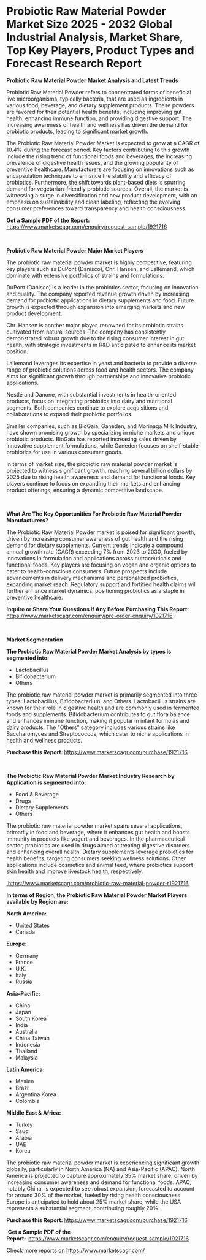<p><h1>Probiotic Raw Material Powder Market Size 2025 - 2032 Global Industrial Analysis, Market Share, Top Key Players, Product Types and Forecast Research Report</h1></p><p><strong>Probiotic Raw Material Powder Market Analysis and Latest Trends</strong></p>
<p><p>Probiotic Raw Material Powder refers to concentrated forms of beneficial live microorganisms, typically bacteria, that are used as ingredients in various food, beverage, and dietary supplement products. These powders are favored for their potential health benefits, including improving gut health, enhancing immune function, and providing digestive support. The increasing awareness of health and wellness has driven the demand for probiotic products, leading to significant market growth.</p><p>The Probiotic Raw Material Powder Market is expected to grow at a CAGR of 10.4% during the forecast period. Key factors contributing to this growth include the rising trend of functional foods and beverages, the increasing prevalence of digestive health issues, and the growing popularity of preventive healthcare. Manufacturers are focusing on innovations such as encapsulation techniques to enhance the stability and efficacy of probiotics. Furthermore, the shift towards plant-based diets is spurring demand for vegetarian-friendly probiotic sources. Overall, the market is witnessing a surge in diversification and new product development, with an emphasis on sustainability and clean labeling, reflecting the evolving consumer preferences toward transparency and health consciousness.</p></p>
<p><strong>Get a Sample PDF of the Report:&nbsp;</strong> <a href="https://www.marketscagr.com/enquiry/request-sample/1921716?utm_campaign=2634&utm_medium=2&utm_source=Github&utm_content=ia&utm_term=03042025&utm_id=probiotic-raw-material-powder">https://www.marketscagr.com/enquiry/request-sample/1921716</a></p>
<p>&nbsp;</p>
<p><strong>Probiotic Raw Material Powder Major Market Players</strong></p>
<p><p>The probiotic raw material powder market is highly competitive, featuring key players such as DuPont (Danisco), Chr. Hansen, and Lallemand, which dominate with extensive portfolios of strains and formulations. </p><p>DuPont (Danisco) is a leader in the probiotics sector, focusing on innovation and quality. The company reported revenue growth driven by increasing demand for probiotic applications in dietary supplements and food. Future growth is expected through expansion into emerging markets and new product development.</p><p>Chr. Hansen is another major player, renowned for its probiotic strains cultivated from natural sources. The company has consistently demonstrated robust growth due to the rising consumer interest in gut health, with strategic investments in R&D anticipated to enhance its market position.</p><p>Lallemand leverages its expertise in yeast and bacteria to provide a diverse range of probiotic solutions across food and health sectors. The company aims for significant growth through partnerships and innovative probiotic applications.</p><p>Nestlé and Danone, with substantial investments in health-oriented products, focus on integrating probiotics into dairy and nutritional segments. Both companies continue to explore acquisitions and collaborations to expand their probiotic portfolios.</p><p>Smaller companies, such as BioGaia, Ganeden, and Morinaga Milk Industry, have shown promising growth by specializing in niche markets and unique probiotic products. BioGaia has reported increasing sales driven by innovative supplement formulations, while Ganeden focuses on shelf-stable probiotics for use in various consumer goods.</p><p>In terms of market size, the probiotic raw material powder market is projected to witness significant growth, reaching several billion dollars by 2025 due to rising health awareness and demand for functional foods. Key players continue to focus on expanding their markets and enhancing product offerings, ensuring a dynamic competitive landscape.</p></p>
<p>&nbsp;</p>
<p><strong>What Are The Key Opportunities For Probiotic Raw Material Powder Manufacturers?</strong></p>
<p><p>The Probiotic Raw Material Powder market is poised for significant growth, driven by increasing consumer awareness of gut health and the rising demand for dietary supplements. Current trends indicate a compound annual growth rate (CAGR) exceeding 7% from 2023 to 2030, fueled by innovations in formulation and applications across nutraceuticals and functional foods. Key players are focusing on vegan and organic options to cater to health-conscious consumers. Future prospects include advancements in delivery mechanisms and personalized probiotics, expanding market reach. Regulatory support and fortified health claims will further enhance market dynamics, positioning probiotics as a staple in preventive healthcare.</p></p>
<p><strong>Inquire or Share Your Questions If Any Before Purchasing This Report:</strong> <a href="https://www.marketscagr.com/enquiry/pre-order-enquiry/1921716?utm_campaign=2634&utm_medium=2&utm_source=Github&utm_content=ia&utm_term=03042025&utm_id=probiotic-raw-material-powder">https://www.marketscagr.com/enquiry/pre-order-enquiry/1921716</a></p>
<p>&nbsp;</p>
<p><strong>Market Segmentation</strong></p>
<p><strong>The Probiotic Raw Material Powder Market Analysis by types is segmented into:</strong></p>
<p><ul><li>Lactobacillus</li><li>Bifidobacterium</li><li>Others</li></ul></p>
<p><p>The probiotic raw material powder market is primarily segmented into three types: Lactobacillus, Bifidobacterium, and Others. Lactobacillus strains are known for their role in digestive health and are commonly used in fermented foods and supplements. Bifidobacterium contributes to gut flora balance and enhances immune function, making it popular in infant formulas and dairy products. The "Others" category includes various strains like Saccharomyces and Streptococcus, which cater to niche applications in health and wellness products.</p></p>
<p><strong>Purchase this Report:&nbsp;</strong><a href="https://www.marketscagr.com/purchase/1921716?utm_campaign=2634&utm_medium=2&utm_source=Github&utm_content=ia&utm_term=03042025&utm_id=probiotic-raw-material-powder">https://www.marketscagr.com/purchase/1921716</a></p>
<p>&nbsp;</p>
<p><strong>The Probiotic Raw Material Powder Market Industry Research by Application is segmented into:</strong></p>
<p><ul><li>Food & Beverage</li><li>Drugs</li><li>Dietary Supplements</li><li>Others</li></ul></p>
<p><p>The probiotic raw material powder market spans several applications, primarily in food and beverage, where it enhances gut health and boosts immunity in products like yogurt and beverages. In the pharmaceutical sector, probiotics are used in drugs aimed at treating digestive disorders and enhancing overall health. Dietary supplements leverage probiotics for health benefits, targeting consumers seeking wellness solutions. Other applications include cosmetics and animal feed, where probiotics support skin health and improve livestock health, respectively.</p></p>
<p><a href="https://www.marketscagr.com/probiotic-raw-material-powder-r1921716?utm_campaign=2634&utm_medium=2&utm_source=Github&utm_content=ia&utm_term=03042025&utm_id=probiotic-raw-material-powder">&nbsp;https://www.marketscagr.com/probiotic-raw-material-powder-r1921716</a></p>
<p><strong>In terms of Region, the Probiotic Raw Material Powder Market Players available by Region are:</strong></p>
<p>
    <p> <strong> North America: </strong>
        <ul>
            <li>United States</li>
            <li>Canada</li>
        </ul>
        </p> 
    <p> <strong> Europe: </strong>
        <ul>
            <li>Germany</li>
            <li>France</li>
            <li>U.K.</li>
            <li>Italy</li>
            <li>Russia</li>
        </ul>
        </p> 
    <p> <strong> Asia-Pacific: </strong>
        <ul>
            <li>China</li>
            <li>Japan</li>
            <li>South Korea</li>
            <li>India</li>
            <li>Australia</li>
            <li>China Taiwan</li>
            <li>Indonesia</li>
            <li>Thailand</li>
            <li>Malaysia</li>
        </ul>
        </p> 
    <p> <strong> Latin America: </strong>
        <ul>
            <li>Mexico</li>
            <li>Brazil</li>
            <li>Argentina Korea</li>
            <li>Colombia</li>
        </ul>
        </p> 
    <p> <strong> Middle East & Africa: </strong>
        <ul>
            <li>Turkey</li>
            <li>Saudi</li>
            <li>Arabia</li>
            <li>UAE</li>
            <li>Korea</li>
        </ul>
    </p>
    </p>
<p><p>The probiotic raw material powder market is experiencing significant growth globally, particularly in North America (NA) and Asia-Pacific (APAC). North America is projected to capture approximately 35% market share, driven by increasing consumer awareness and demand for functional foods. APAC, notably China, is expected to see robust expansion, forecasted to account for around 30% of the market, fueled by rising health consciousness. Europe is anticipated to hold about 25% market share, while the USA represents a substantial segment, contributing roughly 20%.</p></p>
<p><strong>Purchase this Report: </strong><a href="https://www.marketscagr.com/purchase/1921716?utm_campaign=2634&utm_medium=2&utm_source=Github&utm_content=ia&utm_term=03042025&utm_id=probiotic-raw-material-powder">https://www.marketscagr.com/purchase/1921716</a></p>
<p>&nbsp;<strong>Get a Sample PDF of the Report:&nbsp;&nbsp;</strong><a href="https://www.marketscagr.com/enquiry/request-sample/1921716?utm_campaign=2634&utm_medium=2&utm_source=Github&utm_content=ia&utm_term=03042025&utm_id=probiotic-raw-material-powder">https://www.marketscagr.com/enquiry/request-sample/1921716</a></p>
<p><strong></strong></p>
<p>Check more reports on <a href="https://www.marketscagr.com/?utm_campaign=2634&utm_medium=2&utm_source=Github&utm_content=ia&utm_term=03042025&utm_id=probiotic-raw-material-powder">https://www.marketscagr.com/</a></p>